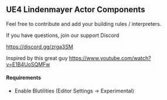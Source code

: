 ## UE4 Lindenmayer Actor Components

Feel free to contribute and add your building rules / interpreters.

If you have questions, join our support Discord

https://discord.gg/zrga3SM


Inspired by this great guy
https://www.youtube.com/watch?v=E1B4UoSQMFw


#### Requirements

- Enable Blutilities (Editor Settings -> Experimental)